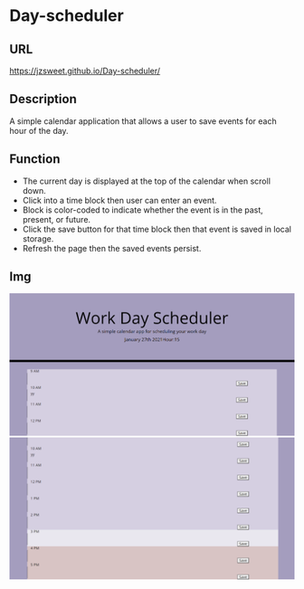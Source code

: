 # Day-scheduler

## URL
 https://jzsweet.github.io/Day-scheduler/

## Description
A simple calendar application that allows a user to save events for each hour of the day.

## Function

* The current day is displayed at the top of the calendar when scroll down.
* Click into a time block then user can enter an event.
* Block is color-coded to indicate whether the event is in the past, present, or future.
* Click the save button for that time block then that event is saved in local storage.
* Refresh the page then the saved events persist.

## Img
![home page](1.png)
![home page](2.png)